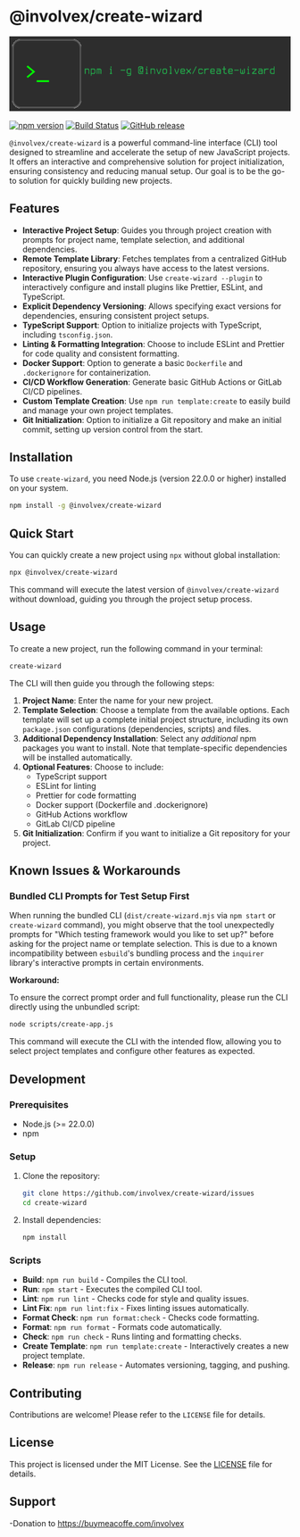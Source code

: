 <!-- @format -->

# @involvex/create-wizard

![npm install -g @involvex/create-wizard](assets/prompt.png)

[![npm version](https://badge.fury.io/js/%40involvex%2Fcreate-wizard.svg)](https://badge.fury.io/js/%40involvex%2Fcreate-wizard)
[![Build Status](https://github.com/involvex/create-wizard/actions/workflows/ci-release.yml/badge.svg)](https://github.com/involvex/create-wizard/actions/workflows/ci-release.yml)
[![GitHub release](https://img.shields.io/github/release/involvex/create-wizard.svg)](https://github.com/involvex/create-wizard/releases/)

`@involvex/create-wizard` is a powerful command-line interface (CLI) tool designed to streamline and accelerate the setup of new JavaScript projects. It offers an interactive and comprehensive solution for project initialization, ensuring consistency and reducing manual setup. Our goal is to be the go-to solution for quickly building new projects.

## Features

-   **Interactive Project Setup**: Guides you through project creation with prompts for project name, template selection, and additional dependencies.
-   **Remote Template Library**: Fetches templates from a centralized GitHub repository, ensuring you always have access to the latest versions.
-   **Interactive Plugin Configuration**: Use `create-wizard --plugin` to interactively configure and install plugins like Prettier, ESLint, and TypeScript.
-   **Explicit Dependency Versioning**: Allows specifying exact versions for dependencies, ensuring consistent project setups.
-   **TypeScript Support**: Option to initialize projects with TypeScript, including `tsconfig.json`.
-   **Linting & Formatting Integration**: Choose to include ESLint and Prettier for code quality and consistent formatting.
-   **Docker Support**: Option to generate a basic `Dockerfile` and `.dockerignore` for containerization.
-   **CI/CD Workflow Generation**: Generate basic GitHub Actions or GitLab CI/CD pipelines.
-   **Custom Template Creation**: Use `npm run template:create` to easily build and manage your own project templates.
-   **Git Initialization**: Option to initialize a Git repository and make an initial commit, setting up version control from the start.

## Installation

To use `create-wizard`, you need Node.js (version 22.0.0 or higher) installed on your system.

```bash
npm install -g @involvex/create-wizard
```

## Quick Start

You can quickly create a new project using `npx` without global installation:

```bash
npx @involvex/create-wizard
```

This command will execute the latest version of `@involvex/create-wizard` without download, guiding you through the project setup process.

## Usage

To create a new project, run the following command in your terminal:

```bash
create-wizard
```

The CLI will then guide you through the following steps:

1.  **Project Name**: Enter the name for your new project.
2.  **Template Selection**: Choose a template from the available options. Each template will set up a complete initial project structure, including its own `package.json` configurations (dependencies, scripts) and files.
3.  **Additional Dependency Installation**: Select any _additional_ npm packages you want to install. Note that template-specific dependencies will be installed automatically.
4.  **Optional Features**: Choose to include:
    *   TypeScript support
    *   ESLint for linting
    *   Prettier for code formatting
    *   Docker support (Dockerfile and .dockerignore)
    *   GitHub Actions workflow
    *   GitLab CI/CD pipeline
5.  **Git Initialization**: Confirm if you want to initialize a Git repository for your project.

## Known Issues & Workarounds

### Bundled CLI Prompts for Test Setup First

When running the bundled CLI (`dist/create-wizard.mjs` via `npm start` or `create-wizard` command), you might observe that the tool unexpectedly prompts for "Which testing framework would you like to set up?" before asking for the project name or template selection. This is due to a known incompatibility between `esbuild`'s bundling process and the `inquirer` library's interactive prompts in certain environments.

**Workaround:**

To ensure the correct prompt order and full functionality, please run the CLI directly using the unbundled script:

```bash
node scripts/create-app.js
```

This command will execute the CLI with the intended flow, allowing you to select project templates and configure other features as expected.

## Development

### Prerequisites

- Node.js (>= 22.0.0)
- npm

### Setup

1.  Clone the repository:
    ```bash
    git clone https://github.com/involvex/create-wizard/issues
    cd create-wizard
    ```
2.  Install dependencies:
    ```bash
    npm install
    ```

### Scripts

-   **Build**: `npm run build` - Compiles the CLI tool.
-   **Run**: `npm start` - Executes the compiled CLI tool.
-   **Lint**: `npm run lint` - Checks code for style and quality issues.
-   **Lint Fix**: `npm run lint:fix` - Fixes linting issues automatically.
-   **Format Check**: `npm run format:check` - Checks code formatting.
-   **Format**: `npm run format` - Formats code automatically.
-   **Check**: `npm run check` - Runs linting and formatting checks.
-   **Create Template**: `npm run template:create` - Interactively creates a new project template.
-   **Release**: `npm run release` - Automates versioning, tagging, and pushing.

## Contributing

Contributions are welcome! Please refer to the `LICENSE` file for details.

## License

This project is licensed under the MIT License. See the [LICENSE](LICENSE) file for details.

## Support

-Donation to https://buymeacoffe.com/involvex